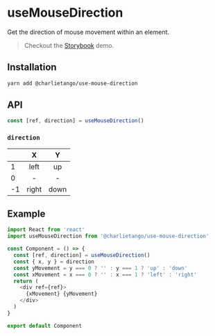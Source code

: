# useMouseDirection

Get the direction of mouse movement within an element.

> Checkout the [Storybook](https://ct-hooks.netlify.com/?path=/story/usemousedirection--readme) demo.

## Installation

```sh
yarn add @charlietango/use-mouse-direction
```

## API

```js
const [ref, direction] = useMouseDirection()
```

### `direction`

|     |   X   |  Y   |
| --- | :---: | :--: |
| 1   | left  |  up  |
| 0   |   -   |  -   |
| -1  | right | down |

## Example

```js
import React from 'react'
import useMouseDirection from '@charlietango/use-mouse-direction'

const Component = () => {
  const [ref, direction] = useMouseDirection()
  const { x, y } = direction
  const yMovement = y === 0 ? '' : y === 1 ? 'up' : 'down'
  const xMovement = x === 0 ? '' : x === 1 ? 'left' : 'right'
  return (
    <div ref={ref}>
      {xMovement} {yMovement}
    </div>
  )
}

export default Component
```
